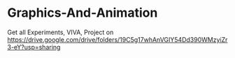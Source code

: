 # Graphics-And-Animation
Get all Experiments, VIVA, Project on https://drive.google.com/drive/folders/19C5g17whAnVGIY54Dd390WMzyiZr3-eY?usp=sharing
